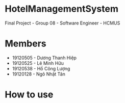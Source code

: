 # HotelManagementSystem
Final Project - Group 08 - Software Engineer - HCMUS

# Members
* 19120505 - Dương Thanh Hiệp
* 19120525 - Lê Minh Hữu
* 19120538 - Hồ Công Lượng
* 19120128 - Ngô Nhật Tân
# How to use
